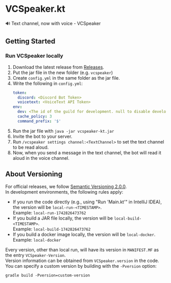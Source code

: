 # VCSpeaker.kt

🔊 Text channel, now with voice - VCSpeaker

## Getting Started

### Run VCSpeaker locally

1. Download the latest release from [Releases](https://github.com/jaoafa/VCSpeaker.kt/releases).
2. Put the jar file in the new folder (e.g. `vcspeaker`)
3. Create `config.yml` in the same folder as the jar file.
4. Write the following in `config.yml`:
    ```yaml
    token:
      discord: <Discord Bot Token>
      voicetext: <VoiceText API Token>
    env:
      dev: <The id of the guild for development. null to disable development mode.>
      cache_policy: 3
      command_prefix: '$'
    ```
5. Run the jar file with `java -jar vcspeaker-kt.jar`
6. Invite the bot to your server.
7. Run `/vcspeaker settings channel:<TextChannel>` to set the text channel to be read aloud.
8. Now, when you send a message in the text channel, the bot will read it aloud in the voice channel.

## About Versioning

For official releases, we follow [Semantic Versioning 2.0.0](https://semver.org/).  
In development environments, the following rules apply:

- If you run the code directly (e.g., using "Run 'Main.kt'" in IntelliJ IDEA), the version will be `local-run-<TIMESTAMP>`.  
  Example: `local-run-1742826473762`
- If you build a JAR file locally, the version will be `local-build-<TIMESTAMP>`.  
  Example: `local-build-1742826473762`
- If you build a docker image locally, the version will be `local-docker`.  
  Example: `local-docker`

Every version, other than local run, will have its version in `MANIFEST.MF` as the entry `VCSpeaker-Version`.  
Version information can be obtained from `VCSpeaker.version` in the code.  
You can specify a custom version by building with the `-Pversion` option:

```shell
gradle build -Pversion=custom-version
```
